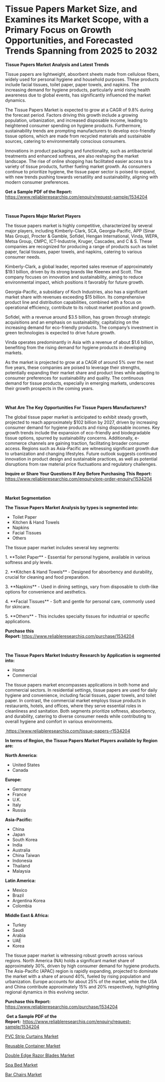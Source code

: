 <p><h1>Tissue Papers Market Size, and Examines its Market Scope, with a Primary Focus on Growth Opportunities, and Forecasted Trends Spanning from 2025 to 2032</h1></p><p><strong>Tissue Papers Market Analysis and Latest Trends</strong></p>
<p><p>Tissue papers are lightweight, absorbent sheets made from cellulose fibers, widely used for personal hygiene and household purposes. These products include facial tissues, toilet paper, paper towels, and napkins. The increasing demand for hygiene products, particularly amid rising health awareness due to global events, has significantly influenced the market dynamics. </p><p>The Tissue Papers Market is expected to grow at a CAGR of 9.8% during the forecast period. Factors driving this growth include a growing population, urbanization, and increased disposable income, leading to heightened consumer spending on hygiene products. Furthermore, sustainability trends are prompting manufacturers to develop eco-friendly tissue options, which are made from recycled materials and sustainable sources, catering to environmentally conscious consumers.</p><p>Innovations in product packaging and functionality, such as antibacterial treatments and enhanced softness, are also reshaping the market landscape. The rise of online shopping has facilitated easier access to a variety of tissue products, further fueling market growth. As consumers continue to prioritize hygiene, the tissue paper sector is poised to expand, with new trends pushing towards versatility and sustainability, aligning with modern consumer preferences.</p></p>
<p><strong>Get a Sample PDF of the Report:&nbsp;</strong> <a href="https://www.reliableresearchiq.com/enquiry/request-sample/1534204?utm_campaign=1896&utm_medium=2&utm_source=Github&utm_content=ia&utm_term=04042025&utm_id=tissue-papers">https://www.reliableresearchiq.com/enquiry/request-sample/1534204</a></p>
<p>&nbsp;</p>
<p><strong>Tissue Papers Major Market Players</strong></p>
<p><p>The tissue papers market is highly competitive, characterized by several major players, including Kimberly-Clark, SCA, Georgia-Pacific, APP (Sinar Mas Group), Procter & Gamble, Sofidel, Hengan International, Vinda, WEPA, Metsa Group, CMPC, ICT-Industrie, Kruger, Cascades, and C & S. These companies are recognized for producing a range of products such as toilet paper, facial tissues, paper towels, and napkins, catering to various consumer needs.</p><p>Kimberly-Clark, a global leader, reported sales revenue of approximately $19.1 billion, driven by its strong brands like Kleenex and Scott. The company focuses on innovation and sustainability, aiming to reduce environmental impact, which positions it favorably for future growth.</p><p>Georgia-Pacific, a subsidiary of Koch Industries, also has a significant market share with revenues exceeding $15 billion. Its comprehensive product line and distribution capabilities, combined with a focus on operational efficiency, contribute to its robust market position and growth.</p><p>Sofidel, with a revenue around $3.5 billion, has grown through strategic acquisitions and an emphasis on sustainability, capitalizing on the increasing demand for eco-friendly products. The company’s investment in green technologies is expected to drive future growth.</p><p>Vinda operates predominantly in Asia with a revenue of about $1.6 billion, benefiting from the rising demand for hygiene products in developing markets.</p><p>As the market is projected to grow at a CAGR of around 5% over the next five years, these companies are poised to leverage their strengths, potentially expanding their market share and product lines while adapting to consumer preferences for sustainability and quality. The continuous demand for tissue products, especially in emerging markets, underscores their growth prospects in the coming years.</p></p>
<p>&nbsp;</p>
<p><strong>What Are The Key Opportunities For Tissue Papers Manufacturers?</strong></p>
<p><p>The global tissue paper market is anticipated to exhibit steady growth, projected to reach approximately $102 billion by 2027, driven by increasing consumer demand for hygiene products and rising disposable incomes. Key growth trends include the expansion of eco-friendly and biodegradable tissue options, spurred by sustainability concerns. Additionally, e-commerce channels are gaining traction, facilitating broader consumer access. Regions such as Asia-Pacific are witnessing significant growth due to urbanization and changing lifestyles. Future outlook suggests continued innovation in product design and sustainable practices, as well as potential disruptions from raw material price fluctuations and regulatory challenges.</p></p>
<p><strong>Inquire or Share Your Questions If Any Before Purchasing This Report:</strong> <a href="https://www.reliableresearchiq.com/enquiry/pre-order-enquiry/1534204?utm_campaign=1896&utm_medium=2&utm_source=Github&utm_content=ia&utm_term=04042025&utm_id=tissue-papers">https://www.reliableresearchiq.com/enquiry/pre-order-enquiry/1534204</a></p>
<p>&nbsp;</p>
<p><strong>Market Segmentation</strong></p>
<p><strong>The Tissue Papers Market Analysis by types is segmented into:</strong></p>
<p><ul><li>Toilet Paper</li><li>Kitchen & Hand Towels</li><li>Napkins</li><li>Facial Tissues</li><li>Others</li></ul></p>
<p><p>The tissue paper market includes several key segments: </p><p>1. **Toilet Paper** - Essential for personal hygiene, available in various softness and ply levels. </p><p>2. **Kitchen & Hand Towels** - Designed for absorbency and durability, crucial for cleaning and food preparation. </p><p>3. **Napkins** - Used in dining settings, vary from disposable to cloth-like options for convenience and aesthetics. </p><p>4. **Facial Tissues** - Soft and gentle for personal care, commonly used for skincare. </p><p>5. **Others** - This includes specialty tissues for industrial or specific applications.</p></p>
<p><strong>Purchase this Report:&nbsp;</strong><a href="https://www.reliableresearchiq.com/purchase/1534204?utm_campaign=1896&utm_medium=2&utm_source=Github&utm_content=ia&utm_term=04042025&utm_id=tissue-papers">https://www.reliableresearchiq.com/purchase/1534204</a></p>
<p>&nbsp;</p>
<p><strong>The Tissue Papers Market Industry Research by Application is segmented into:</strong></p>
<p><ul><li>Home</li><li>Commercial</li></ul></p>
<p><p>The tissue papers market encompasses applications in both home and commercial sectors. In residential settings, tissue papers are used for daily hygiene and convenience, including facial tissues, paper towels, and toilet paper. In contrast, the commercial market employs tissue products in restaurants, hotels, and offices, where they serve essential roles in cleanliness and sanitation. Both segments prioritize softness, absorbency, and durability, catering to diverse consumer needs while contributing to overall hygiene and comfort in various environments.</p></p>
<p><a href="https://www.reliableresearchiq.com/tissue-papers-r1534204?utm_campaign=1896&utm_medium=2&utm_source=Github&utm_content=ia&utm_term=04042025&utm_id=tissue-papers">&nbsp;https://www.reliableresearchiq.com/tissue-papers-r1534204</a></p>
<p><strong>In terms of Region, the Tissue Papers Market Players available by Region are:</strong></p>
<p>
    <p> <strong> North America: </strong>
        <ul>
            <li>United States</li>
            <li>Canada</li>
        </ul>
        </p> 
    <p> <strong> Europe: </strong>
        <ul>
            <li>Germany</li>
            <li>France</li>
            <li>U.K.</li>
            <li>Italy</li>
            <li>Russia</li>
        </ul>
        </p> 
    <p> <strong> Asia-Pacific: </strong>
        <ul>
            <li>China</li>
            <li>Japan</li>
            <li>South Korea</li>
            <li>India</li>
            <li>Australia</li>
            <li>China Taiwan</li>
            <li>Indonesia</li>
            <li>Thailand</li>
            <li>Malaysia</li>
        </ul>
        </p> 
    <p> <strong> Latin America: </strong>
        <ul>
            <li>Mexico</li>
            <li>Brazil</li>
            <li>Argentina Korea</li>
            <li>Colombia</li>
        </ul>
        </p> 
    <p> <strong> Middle East & Africa: </strong>
        <ul>
            <li>Turkey</li>
            <li>Saudi</li>
            <li>Arabia</li>
            <li>UAE</li>
            <li>Korea</li>
        </ul>
    </p>
    </p>
<p><p>The tissue paper market is witnessing robust growth across various regions. North America (NA) holds a significant market share of approximately 30%, driven by high consumer demand for hygiene products. The Asia-Pacific (APAC) region is rapidly expanding, projected to dominate the market with a share of around 40%, fueled by rising population and urbanization. Europe accounts for about 25% of the market, while the USA and China contribute approximately 15% and 20% respectively, highlighting regional dynamics in this evolving sector.</p></p>
<p><strong>Purchase this Report: </strong><a href="https://www.reliableresearchiq.com/purchase/1534204?utm_campaign=1896&utm_medium=2&utm_source=Github&utm_content=ia&utm_term=04042025&utm_id=tissue-papers">https://www.reliableresearchiq.com/purchase/1534204</a></p>
<p>&nbsp;<strong>Get a Sample PDF of the Report:&nbsp;&nbsp;</strong><a href="https://www.reliableresearchiq.com/enquiry/request-sample/1534204?utm_campaign=1896&utm_medium=2&utm_source=Github&utm_content=ia&utm_term=04042025&utm_id=tissue-papers">https://www.reliableresearchiq.com/enquiry/request-sample/1534204</a></p>
<p><strong></strong></p>
<p><p><a href="https://github.com/pupunhez/Market-Research-Report-List-1/blob/main/pvc-strip-curtains-market.md?utm_campaign=1896&utm_medium=2&utm_source=Github&utm_content=ia&utm_term=04042025&utm_id=tissue-papers">PVC Strip Curtains Market</a></p><p><a href="https://github.com/delcirodda4f/Market-Research-Report-List-1/blob/main/reusable-container-market.md?utm_campaign=1896&utm_medium=2&utm_source=Github&utm_content=ia&utm_term=04042025&utm_id=tissue-papers">Reusable Container Market</a></p><p><a href="https://github.com/gaiusmelyna/Market-Research-Report-List-1/blob/main/double-edge-razor-blades-market.md?utm_campaign=1896&utm_medium=2&utm_source=Github&utm_content=ia&utm_term=04042025&utm_id=tissue-papers">Double Edge Razor Blades Market</a></p><p><a href="https://github.com/meenafadilkh/Market-Research-Report-List-1/blob/main/spa-bed-market.md?utm_campaign=1896&utm_medium=2&utm_source=Github&utm_content=ia&utm_term=04042025&utm_id=tissue-papers">Spa Bed Market</a></p><p><a href="https://github.com/miehldobin1w/Market-Research-Report-List-1/blob/main/bar-chairs-market.md?utm_campaign=1896&utm_medium=2&utm_source=Github&utm_content=ia&utm_term=04042025&utm_id=tissue-papers">Bar Chairs Market</a></p></p>